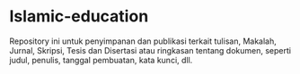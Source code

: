 # Islamic-education
Repository ini untuk penyimpanan dan publikasi terkait tulisan, Makalah, Jurnal, Skripsi, Tesis dan Disertasi atau ringkasan tentang dokumen, seperti judul, penulis, tanggal pembuatan, kata kunci, dll.
